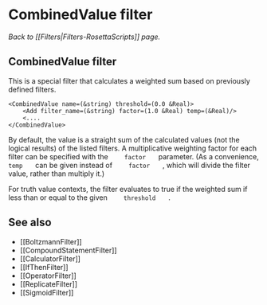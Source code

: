 # CombinedValue filter
*Back to [[Filters|Filters-RosettaScripts]] page.*
## CombinedValue filter

This is a special filter that calculates a weighted sum based on previously defined filters.

```
<CombinedValue name=(&string) threshold=(0.0 &Real)>
    <Add filter_name=(&string) factor=(1.0 &Real) temp=(&Real)/>
    <....
</CombinedValue>
```

By default, the value is a straight sum of the calculated values (not the logical results) of the listed filters. A multiplicative weighting factor for each filter can be specified with the `     factor    ` parameter. (As a convenience, `     temp    ` can be given instead of `     factor    ` , which will divide the filter value, rather than multiply it.)

For truth value contexts, the filter evaluates to true if the weighted sum if less than or equal to the given `     threshold    ` .

## See also

* [[BoltzmannFilter]]
* [[CompoundStatementFilter]]
* [[CalculatorFilter]]
* [[IfThenFilter]]
* [[OperatorFilter]]
* [[ReplicateFilter]]
* [[SigmoidFilter]]

